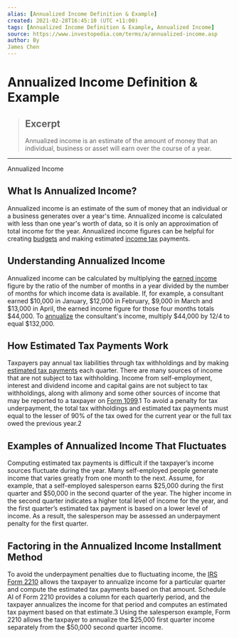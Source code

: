 ```yaml
---
alias: [Annualized Income Definition & Example]
created: 2021-02-28T16:45:10 (UTC +11:00)
tags: [Annualized Income Definition & Example, Annualized Income]
source: https://www.investopedia.com/terms/a/annualized-income.asp
author: By
James Chen
---
```


# Annualized Income Definition & Example

> ## Excerpt
> Annualized income is an estimate of the amount of money that an individual, business or asset will earn over the course of a year.

---

Annualized Income
## What Is Annualized Income?

Annualized income is an estimate of the sum of money that an individual or a business generates over a year's time. Annualized income is calculated with less than one year's worth of data, so it is only an approximation of total income for the year. Annualized income figures can be helpful for creating [budgets](https://www.investopedia.com/terms/b/budget.asp) and making estimated [income tax](https://www.investopedia.com/terms/i/incometax.asp) payments.

## Understanding Annualized Income

Annualized income can be calculated by multiplying the [earned income](https://www.investopedia.com/terms/e/earnedincome.asp) figure by the ratio of the number of months in a year divided by the number of months for which income data is available. If, for example, a consultant earned $10,000 in January, $12,000 in February, $9,000 in March and $13,000 in April, the earned income figure for those four months totals $44,000. To [annualize](https://www.investopedia.com/terms/a/annualize.asp) the consultant's income, multiply $44,000 by 12/4 to equal $132,000.

## How Estimated Tax Payments Work

Taxpayers pay annual tax liabilities through tax withholdings and by making [estimated tax payments](https://www.investopedia.com/terms/e/estimated-tax.asp) each quarter. There are many sources of income that are not subject to tax withholding. Income from self-employment, interest and dividend income and capital gains are not subject to tax withholdings, along with alimony and some other sources of income that may be reported to a taxpayer on [Form 1099](https://www.investopedia.com/articles/personal-finance/082514/purpose-1099-forms.asp).1 To avoid a penalty for tax underpayment, the total tax withholdings and estimated tax payments must equal to the lesser of 90% of the tax owed for the current year or the full tax owed the previous year.2

## Examples of Annualized Income That Fluctuates

Computing estimated tax payments is difficult if the taxpayer’s income sources fluctuate during the year. Many self-employed people generate income that varies greatly from one month to the next. Assume, for example, that a self-employed salesperson earns $25,000 during the first quarter and $50,000 in the second quarter of the year. The higher income in the second quarter indicates a higher total level of income for the year, and the first quarter’s estimated tax payment is based on a lower level of income. As a result, the salesperson may be assessed an underpayment penalty for the first quarter.

## Factoring in the Annualized Income Installment Method

To avoid the underpayment penalties due to fluctuating income, the [IRS Form 2210](https://www.irs.gov/forms-pubs/about-form-2210) allows the taxpayer to annualize income for a particular quarter and compute the estimated tax payments based on that amount. Schedule AI of Form 2210 provides a column for each quarterly period, and the taxpayer annualizes the income for that period and computes an estimated tax payment based on that estimate.3 Using the salesperson example, Form 2210 allows the taxpayer to annualize the $25,000 first quarter income separately from the $50,000 second quarter income.
